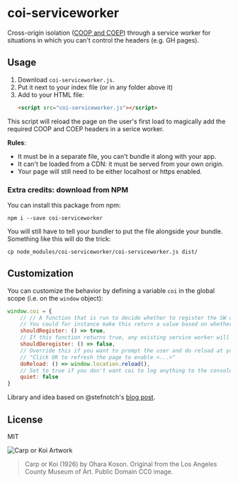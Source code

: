 # coi-serviceworker
Cross-origin isolation ([COOP and COEP](https://web.dev/coop-coep/)) through a service worker for situations in which you can't control the headers (e.g. GH pages).


## Usage

1. Download `coi-serviceworker.js`.
2. Put it next to your index file (or in any folder above it)
3. Add to your HTML file:
    ```html
    <script src="coi-serviceworker.js"></script>
    ```

This script will reload the page on the user's first load to magically add the required COOP and COEP headers in a serice worker.

**Rules**:
* It must be in a separate file, you can't bundle it along with your app. 
* It can't be loaded from a CDN: it must be served from your own origin.
* Your page will still need to be either localhost or https enabled.


### Extra credits: download from NPM

You can install this package from npm:
```
npm i --save coi-serviceworker
```

You will still have to tell your bundler to put the file alongside your bundle. Something like this will do the trick:

```shell
cp node_modules/coi-serviceworker/coi-serviceworker.js dist/
```

## Customization
You can customize the behavior by defining a variable `coi` in the global scope (i.e. on the `window` object):

```javascript
window.coi = {
    // // A function that is run to decide whether to register the SW or not.
    // You could for instance make this return a value based on whether you actually need to be cross origin isolated or not.
    shouldRegister: () => true,
    // If this function returns true, any existing service worker will be deregistered (and nothing else will happen).
    shouldDeregister: () => false,
    // Override this if you want to prompt the user and do reload at your own leisure. Maybe show the user a message saying:
    // "Click OK to refresh the page to enable <...>"
    doReload: () => window.location.reload(),
    // Set to true if you don't want coi to log anything to the console.
    quiet: false
}
```

Library and idea based on @stefnotch's [blog post](https://dev.to/stefnotch/enabling-coop-coep-without-touching-the-server-2d3n).

## License
MIT

![Carp or Koi Artwork](https://i.imgur.com/HVyWe6T.jpeg)
> Carp or Koi (1926) by Ohara Koson. Original from the Los Angeles County Museum of Art. Public Domain CC0 image.
